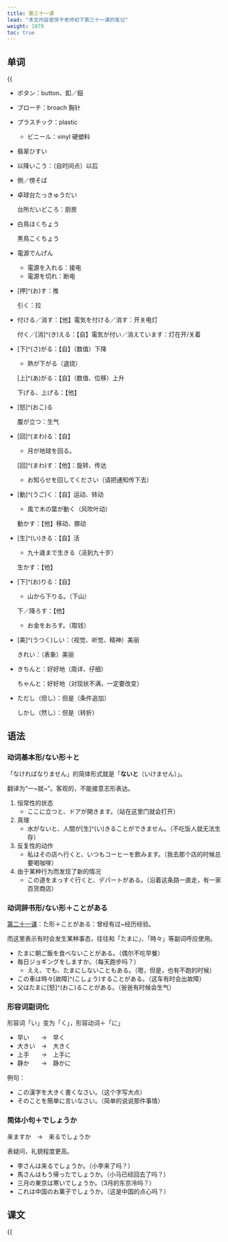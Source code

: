 ```yaml
---
title: 第三十一课
lead: "本文内容是饼干老师初下第三十一课的笔记"
weight: 1070
toc: true
---
```


## 单词

{{<audio src="https://tellyouwhat-static-1251995834.cos.ap-chongqing.myqcloud.com/audios/cs_danci/31第三十一课.mp3">}}

- ボタン：button、釦／鈕

- ブローチ：broach 胸针

- プラスチック：plastic

  - ビニール：vinyl 硬塑料

- 翡翠ひすい

- 以降いこう：（自时间点）以后

- 側／傍そば

- 卓球台たっきゅうだい

  台所だいどころ：厨房

- 白鳥はくちょう

  黒鳥こくちょう

- 電源でんげん
  - 電源を入れる：接电
  - 電源を切れ：断电

- [押]^(お)す：推

  引く：拉

- 付ける／消す：【他】電気を付ける／消す：开关电灯

  付く／[消]^(き)える：【自】電気が付い／消えています：灯在开/关着

- [下]^(さ)がる：【自】（数值）下降
  - 熱が下がる（退烧）

  [上]^(あ)がる：【自】（数值、位移）上升

  下げる、上げる：【他】

- [怒]^(おこ)る

  腹が立つ：生气

- [回]^(まわ)る：【自】

  - 月が地球を回る。

  [回]^(まわ)す：【他】：旋转、传达

  - お知らせを回してください（请把通知传下去）

- [動]^(うご)く：【自】运动、转动

  - 風で木の葉が動く（风吹叶动）

  動かす：【他】移动、挪动

- [生]^(い)きる：【自】活

  - 九十歳まで生きる（活到九十岁）

  生かす：【他】

- [下]^(お)りる：【自】

  - 山から下りる。（下山）

  下／降ろす：【他】

  - お金をおろす。（取钱）

- [美]^(うつく)しい：（视觉、听觉、精神）美丽

  きれい：（表象）美丽

- きちんと：好好地（周详、仔细）

  ちゃんと：好好地（对现状不满，一定要改变）

- ただし（但し）：但是（条件追加）

  しかし（然し）：但是（转折）


## 语法

### 动词基本形/ない形＋と

「なければなりません」的简体形式就是「**ないと**（いけません）」。

翻译为“一\~就\~”。客观的，不能接意志形表达。

1. 恒常性的状态
   - ここに立つと、ドアが開きます。（站在这里门就会打开）
2. 真理
   - 水がないと、人間が[生]^(い)きることができません。（不吃饭人就无法生存）
3. 反复性的动作
   - 私はその店へ行くと、いつもコーヒーを飲みます。（我去那个店的时候总要喝咖啡）
4. 由于某种行为而发现了新的情况
   - この道をまっすぐ行くと、デパートがある。（沿着这条路一直走，有一家百货商店）

### 动词辞书形/ない形＋ことがある

[第二十一课](/docs/新版标准日本语初级上册/饼干老师/021第二十一课/#た形ことがある曾经有过经历经验)：た形＋ことがある：曾经有过~经历经验。

而这里表示有时会发生某种事态，往往和「たまに」、「時々」等副词呼应使用。

- たまに朝ご飯を食べないことがある。（偶尔不吃早餐）
- 毎日ジョギングをしますか。（每天跑步吗？）
  - ええ、でも、たまにしないこともある。（嗯，但是，也有不跑的时候）
- この車は時々[故障]^(こしょう)することがある。（这车有时会出故障）
- 父はたまに[怒]^(おこ)ることがある。（爸爸有时候会生气）

### 形容词副词化

形容词「い」变为「く」，形容动词＋「に」

- 早い　　→　早く
- 大きい　→　大きく
- 上手　　→　上手に
- 静か　　→　静かに

例句：

- この漢字を大きく書くなさい。（这个字写大点）
- そのことを簡単に言いなさい。（简单的说说那件事情）

### 简体小句＋でしょうか

来ますか　→　来るでしょうか

表疑问，礼貌程度更高。

- 李さんは来るでしょうか。（小李来了吗？）
- 馬さんはもう帰ったでしょうか。（小马已经回去了吗？）
- 三月の東京は寒いでしょうか。（3月的东京冷吗？）
- これは中国のお菓子でしょうか。（这是中国的点心吗？）

## 课文

{{<audio src="https://tellyouwhat-static-1251995834.cos.ap-chongqing.myqcloud.com/audios/cs_kewen/31-36课 新标日初级课文/Lesson31.mp3">}}
